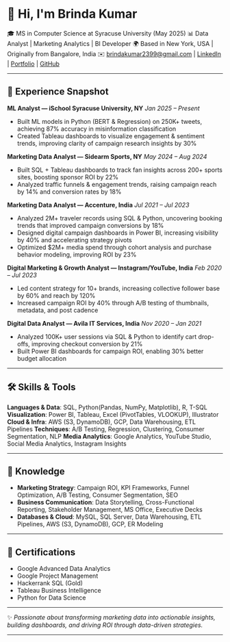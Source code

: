 # 👋 Hi, I'm Brinda Kumar

🎓 MS in Computer Science at Syracuse University (May 2025)
📊 Data Analyst | Marketing Analytics | BI Developer
🌍 Based in New York, USA | Originally from Bangalore, India
✉️ [brindakumar2399@gmail.com](mailto:brindakumar2399@gmail.com) | [LinkedIn](http://www.linkedin.com/in/brindakumar) | [Portfolio](https://www.notion.so/Brinda-Kumar-27a7222d8825800fb7d7ee60bd5ce12f) | [GitHub](https://github.com/Brindakumar2399)

---

## 📌 Experience Snapshot

**ML Analyst — iSchool Syracuse University, NY**
*Jan 2025 – Present*

* Built ML models in Python (BERT & Regression) on 250K+ tweets, achieving 87% accuracy in misinformation classification
* Created Tableau dashboards to visualize engagement & sentiment trends, improving clarity of campaign research insights by 30%

**Marketing Data Analyst — Sidearm Sports, NY**
*May 2024 – Aug 2024*

* Built SQL + Tableau dashboards to track fan insights across 200+ sports sites, boosting sponsor ROI by 22%
* Analyzed traffic funnels & engagement trends, raising campaign reach by 14% and conversion rates by 18%

**Marketing Data Analyst — Accenture, India**
*Jul 2021 – Jul 2023*

* Analyzed 2M+ traveler records using SQL & Python, uncovering booking trends that improved campaign conversions by 18%
* Designed digital campaign dashboards in Power BI, increasing visibility by 40% and accelerating strategy pivots
* Optimized $2M+ media spend through cohort analysis and purchase behavior modeling, improving ROI by 23%

**Digital Marketing & Growth Analyst — Instagram/YouTube, India**
*Feb 2020 – Jul 2023*

* Led content strategy for 10+ brands, increasing collective follower base by 60% and reach by 120%
* Increased campaign ROI by 40% through A/B testing of thumbnails, metadata, and post cadence

**Digital Data Analyst — Avila IT Services, India**
*Nov 2020 – Jan 2021*

* Analyzed 100K+ user sessions via SQL & Python to identify cart drop-offs, improving checkout conversion by 21%
* Built Power BI dashboards for campaign ROI, enabling 30% better budget allocation

---
## 🛠️ Skills & Tools

**Languages & Data**: SQL, Python(Pandas, NumPy, Matplotlib), R, T-SQL
**Visualization**: Power BI, Tableau, Excel (PivotTables, VLOOKUP), Illustrator
**Cloud & Infra**: AWS (S3, DynamoDB), GCP, Data Warehousing, ETL Pipelines
**Techniques**: A/B Testing, Regression, Clustering, Consumer Segmentation, NLP
**Media Analytics**: Google Analytics, YouTube Studio, Social Media Analytics, Instagram Insights

---

## 📖 Knowledge

* **Marketing Strategy**: Campaign ROI, KPI Frameworks, Funnel Optimization, A/B Testing, Consumer Segmentation, SEO
* **Business Communication**: Data Storytelling, Cross-Functional Reporting, Stakeholder Management, MS Office, Executive Decks
* **Databases & Cloud**: MySQL, SQL Server, Data Warehousing, ETL Pipelines, AWS (S3, DynamoDB), GCP, ER Modeling

---

## 📜 Certifications

* Google Advanced Data Analytics
* Google Project Management
* Hackerrank SQL (Gold)
* Tableau Business Intelligence
* Python for Data Science

---

✨ *Passionate about transforming marketing data into actionable insights, building dashboards, and driving ROI through data-driven strategies.*

---


